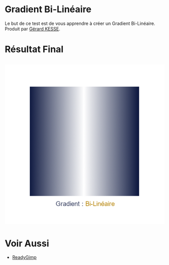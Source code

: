 # Gradient Bi-Linéaire

Le but de ce test est de vous apprendre à créer un Gradient Bi-Linéaire.  
Produit par 
[Gérard KESSE](https://github.com/gkesse/ "https://github.com/gkesse").

# Résultat Final

![Gradient Bi-Linéaire](https://raw.githubusercontent.com/gkesse/ReadyGimp/master/Gradient/BiLineaire.png)
---
# Voir Aussi

* [ReadyGimp](https://github.com/gkesse/ReadyGimp/#apprendre-la-synthèse-dimages-avec-gimp "ReadyGimp")
